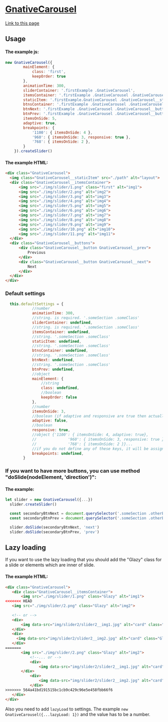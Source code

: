 # [GnativeCarousel](https://truegelen.github.io/GnativeCarousel/dist/)
[Link to this page](https://truegelen.github.io/GnativeCarousel/dist/)

Usage
-----------------------------
#### The example js:
````js
new GnativeCarousel({
		mainElement: {
			class: 'first',
			keepOrder: true
		},
		animationTime: 300,
		sliderContainer: '.firstExample .GnativeCarousel',
		itemsContainer: '.firstExample .GnativeCarousel .GnativeCarousel__itemsContainer',
		staticItem: '.firstExample.GnativeCarousel .GnativeCarousel__staticItem',
		btnsContainer: '.firstExample .GnativeCarousel .GnativeCarousel__buttons',
		btnNext: '.firstExample .GnativeCarousel .GnativeCarousel__buttons .GnativeCarousel__next',
		btnPrev: '.firstExample .GnativeCarousel .GnativeCarousel__buttons .GnativeCarousel__prev',
		itemsOnSide: 5,
		adaptive: true,
		breakpoints: {
			'1100': { itemsOnSide: 4 },
			'960': { itemsOnSide: 3, responsive: true },
			'768': { itemsOnSide: 2 },
		}
	}).createSlider()
  ````
  
  #### The example HTML:
  ````html
<div class="GnativeCarousel">
	<img class="GnativeCarousel__staticItem" src="./path" alt="layout">
	<div class="GnativeCarousel__itemsContainer">
		<img src="./img/slider/1.png" class="first" alt="img1">
		<img src="./img/slider/2.png" alt="img2">
		<img src="./img/slider/3.png" alt="img3">
		<img src="./img/slider/4.png" alt="img4">
		<img src="./img/slider/5.png" alt="img5">
		<img src="./img/slider/6.png" alt="img6">
		<img src="./img/slider/7.png" alt="img7">
		<img src="./img/slider/8.png" alt="img8">
		<img src="./img/slider/9.png" alt="img9">
		<img src="./img/slider/10.png" alt="img10">
		<img src="./img/slider/11.png" alt="img11">
	</div>
	<div class="GnativeCarousel__buttons">
		<div class="GnativeCarousel__button GnativeCarousel__prev">
			Previous
		</div>
		<div class="GnativeCarousel__button GnativeCarousel__next">
			Next
		</div>
	</div>
</div>
````
  
  ### Default settings
  
````js
  this.defaultSettings = {
			//number
			animationTime: 300,
			//string. is required. '.someSection .someClass' 
			sliderContainer: undefined,
			//string. is required. '.someSection .someClass' 
			itemsContainer: undefined,
			//string. '.someSection .someClass' 
			staticItem: undefined,
			//string. '.someSection .someClass' 
			btnsContainer: undefined,
			//string. '.someSection .someClass' 
			btnNext: undefined,
			//string. '.someSection .someClass' 
			btnPrev: undefined,
			//object
			mainElement: {
				//string
				class: undefined,
				//boolean
				keepOrder: false
			},
			//number
			itemsOnSide: 3,
			//boolean (if adaptive and responsive are true then actually it will be responsive: true)
			adaptive: false,
			//boolean
			responsive: true,
			//object {'1100': { itemsOnSide: 4, adaptive: true},
			//				'960': { itemsOnSide: 3, responsive: true }, 
			//				'768': { itemsOnSide: 2 }}...
			//if you do not define any of these keys, it will be assigned the previous value
			breakpoints: undefined,
		}
  ````
  
  ### If you want to have more buttons, you can use method "doSlide(nodeElement, 'direction')":
  #### The example:
  
  ````js
  let slider = new GnativeCarousel({...})
	slider.createSlider()

	const secondaryBtnNext = document.querySelector('.someSection .otherButtons .otherButtons_button-next')
	const secondaryBtnPrev = document.querySelector('.someSection .otherButtons .otherButtons_button-prev')

	slider.doSlide(secondaryBtnNext, 'next')
	slider.doSlide(secondaryBtnPrev, 'prev')
  ````

Lazy loading
-------------------------
If you want to use the lazy loading that you should add the "Glazy" class for a slide or elements which are inner of slide.

#### The example HTML:
 ````html
<div class="GnativeCarousel">
	<div class="GnativeCarousel__itemsContainer">
		<img src="./img/slider/1.png" class="Glazy" alt="img1">
<<<<<<< HEAD
    <img src="./img/slider/2.png" class="Glazy" alt="img2">
    
    <!-- or -->
    <div>
        <img data-src="img/slider2/slider2__img1.jpg" alt="card" class="Glazy">
    </div>
    <div>
      <img data-src="img/slider2/slider2__img2.jpg" alt="card" class="Glazy">
    </div>
=======
		<img src="./img/slider/2.png" class="Glazy" alt="img2">    
    		<!--... or -->
    		<div>
        		<img data-src="img/slider2/slider2__img1.jpg" alt="card" class="Glazy">
   		</div>
    		<div>
      			<img data-src="img/slider2/slider2__img2.jpg" alt="card" class="Glazy">
    		</div>
>>>>>>> 564a41bd191515bc1cb9c429c96e5e458fbb66f6
	</div>
</div>
````
Also you need to add `lazyLoad` to settings. The example `new GnativeCarousel({...lazyLoad: 1})` and the value has to be a number.
